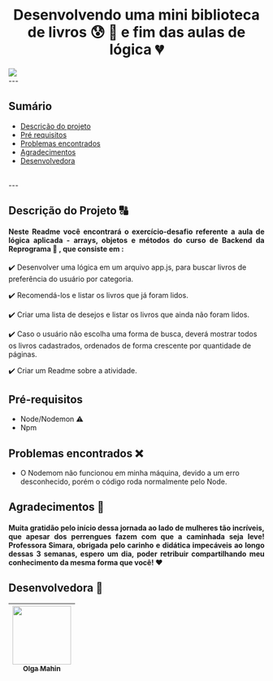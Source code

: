 # <h1 align="center"> Desenvolvendo uma mini biblioteca de livros :cold_sweat: :muscle: e fim das aulas de lógica :broken_heart: </h1>

<img src="https://img.shields.io/badge/cheirinho-de%20conclu%C3%ADdo-orange?style=for-the-badge&logo=appveyor"/>

<br>
---

## Sumário

* [Descrição do projeto](#descrição-do-projeto)
* [Pré requisitos](#pré-requisitos)
* [Problemas encontrados](#problemas-encontrados)
* [Agradecimentos](#agradecimentos)
* [Desenvolvedora](#desenvolvedora)

<br>
---

## Descrição do Projeto :capital_abcd:

#### <p align="justify"> Neste Readme você encontrará o exercício-desafio referente a aula de lógica aplicada - arrays, objetos e métodos do curso de Backend da Reprograma 🚀 , que consiste em :

:heavy_check_mark: Desenvolver uma lógica em um arquivo app.js, para buscar livros de preferência do usuário por categoria.

:heavy_check_mark: Recomendá-los e listar os livros que já foram lidos.

:heavy_check_mark: Criar uma lista de desejos e listar os livros que ainda não foram lidos.

:heavy_check_mark: Caso o usuário não escolha uma forma de busca, deverá mostrar todos os livros cadastrados, ordenados de forma crescente por quantidade de páginas.

:heavy_check_mark: Criar um Readme sobre a atividade. </p>

## Pré-requisitos 

* Node/Nodemon :warning:
* Npm 

## Problemas encontrados :x:

* O Nodemom não funcionou em minha máquina, devido a um erro desconhecido, porém o código roda normalmente pelo Node.

## Agradecimentos :raised_hands:

#### <p align="justify"> Muita gratidão pelo início dessa jornada ao lado de mulheres tão incríveis, que apesar dos perrengues fazem com que a caminhada seja leve! Professora Simara, obrigada pelo carinho e didática impecáveis ao longo dessas 3 semanas, espero um dia, poder retribuir compartilhando meu conhecimento da mesma forma que você! :heart: </p>

## Desenvolvedora :crown:

[<img src="https://avatars.githubusercontent.com/u/79282971?v=4" width=115 > <br> <sub> Olga Mahin </sub>](https://github.com/omahin) |
| :---: |  
